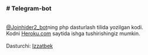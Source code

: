 <br><h3># Telegram-bot</h3>
<br><a href="https://t.me/joinhider2_bot">@Joinhider2_bot</a>ning php dasturlash tilida yozilgan kodi.
<br>Kodni <a href="https://heroku.com">Heroku.com</a> saytida ishga tushirishingiz mumkin.
<br>
<br>Dasturchi: <a href="https://t.me/izzatbe">Izzatbek</a>
